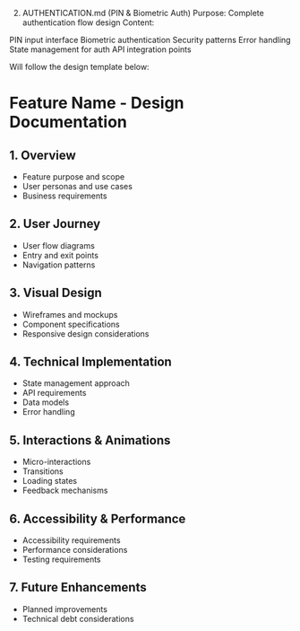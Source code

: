2. AUTHENTICATION.md (PIN & Biometric Auth)
Purpose: Complete authentication flow design
Content:

PIN input interface
Biometric authentication
Security patterns
Error handling
State management for auth
API integration points


Will follow the design template below:
# Feature Name - Design Documentation

## 1. Overview
- Feature purpose and scope
- User personas and use cases
- Business requirements

## 2. User Journey
- User flow diagrams
- Entry and exit points
- Navigation patterns

## 3. Visual Design
- Wireframes and mockups
- Component specifications
- Responsive design considerations

## 4. Technical Implementation
- State management approach
- API requirements
- Data models
- Error handling

## 5. Interactions & Animations
- Micro-interactions
- Transitions
- Loading states
- Feedback mechanisms

## 6. Accessibility & Performance
- Accessibility requirements
- Performance considerations
- Testing requirements

## 7. Future Enhancements
- Planned improvements
- Technical debt considerations
